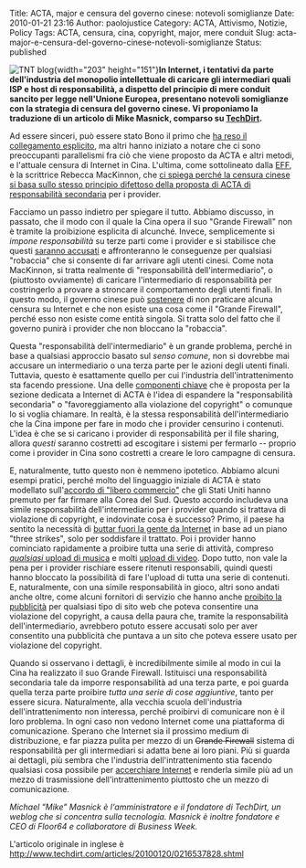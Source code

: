 Title: ACTA, major e censura del governo cinese: notevoli somiglianze
Date: 2010-01-21 23:16
Author: paolojustice
Category: ACTA, Attivismo, Notizie, Policy
Tags: ACTA, censura, cina, copyright, major, mere conduit
Slug: acta-major-e-censura-del-governo-cinese-notevoli-somiglianze
Status: published

![TNT blog](http://blog.tntvillage.scambioetico.org/wp-content/uploads/2010/01/CENSORSHIP.JPG){width="203" height="151"}**In Internet, i tentativi da parte dell'industria del monopolio intellettuale di caricare gli intermediari quali ISP e host di responsabilità, a dispetto del principio di mere conduit sancito per legge nell'Unione Europea, presentano notevoli somiglianze con la strategia di censura del governo cinese. Vi proponiamo la traduzione di un articolo di Mike Masnick, comparso su [TechDirt](http://www.techdirt.com/articles/20100120/0216537828.shtml).**

  

**<!--more-->**

Ad essere sinceri, può essere stato Bono il primo che [ha reso il collegamento esplicito](http://www.techdirt.com/articles/20100104/0038197573.shtml), ma altri hanno iniziato a notare che ci sono preoccupanti parallelismi fra ciò che viene proposto da ACTA e altri metodi, e l'attuale censura di Internet in Cina. L'ultima, come sottolineato dalla [EFF](http://twitter.com/EFF/statuses/7966159334), è la scrittrice Rebecca MacKinnon, che [ci spiega perché la censura cinese si basa sullo stesso principio difettoso della proposta di ACTA di responsabilità secondaria](http://www.mcclatchydc.com/opinion/story/82469.html) per i provider.  
  
  
  
Facciamo un passo indietro per spiegare il tutto. Abbiamo discusso, in passato, che il modo con il quale la Cina opera il suo "Grande Firewall" non è tramite la proibizione esplicita di alcunché. Invece, semplicemente si *impone responsabilità* su terze parti come i provider e si stabilisce che questi [saranno accusati](http://www.techdirt.com/articles/20060423/2331210.shtml) e affronteranno le conseguenze per qualsiasi "robaccia" che si consente di far arrivare agli utenti cinesi. Come nota MacKinnon, si tratta realmente di "responsabilità dell'intermediario", o (piuttosto ovviamente) di caricare l'intermediario di responsabilità per costringerlo a provare a stroncare il comportamento degli utenti finali. In questo modo, il governo cinese può [sostenere](http://www.techdirt.com/articles/20061031/094013.shtml) di non praticare alcuna censura su Internet e che non esiste una cosa come il "Grande Firewall", perché esso non esiste come entità singola. Si tratta solo del fatto che il governo punirà i provider che non bloccano la "robaccia".  
  
  
  
Questa "responsabilità dell'intermediario" è un grande problema, perché in base a qualsiasi approccio basato sul *senso comune*, non si dovrebbe mai accusare un intermediario o una terza parte per le azioni degli utenti finali. Tuttavia, questo è esattamente quello per cui l'industria dell'intrattenimento sta facendo pressione. Una delle [componenti chiave](http://www.techdirt.com/articles/20091103/1308526784.shtml) che è proposta per la sezione dedicata a Internet di ACTA è l'idea di espandere la "responsabilità secondaria" o "favoreggiamento alla violazione del copyright" o comunque lo si voglia chiamare. In realtà, è la stessa responsabilità dell'intermediario che la Cina impone per fare in modo che i provider censurino i contenuti. L'idea è che se si caricano i provider di responsabilità per il file sharing, allora *questi* saranno costretti ad escogitare i sistemi per fermarlo -- proprio come i provider in Cina sono costretti a creare le loro campagne di censura.  
  
  
  
E, naturalmente, tutto questo non è nemmeno ipotetico. Abbiamo alcuni esempi pratici, perché molto del linguaggio iniziale di ACTA è stato modellato sull'[accordo di "libero commercio"](http://www.techdirt.com/articles/20070529/011909.shtml) che gli Stati Uniti hanno premuto per far firmare alla Corea del Sud. Questo accordo includeva una simile responsabilità dell'intermediario per i provider quando si trattava di violazione di copyright, e indovinate cosa è successo? Primo, il paese ha sentito la necessità di [buttar fuori la gente da Internet](http://www.techdirt.com/articles/20090311/0213404068.shtml) in base ad un piano "three strikes", solo per soddisfare il trattato. Poi i provider hanno cominciato rapidamente a proibire tutta una serie di attività, compreso [*qualsiasi* upload di musica](http://www.techdirt.com/articles/20090528/0226545039.shtml) e molti [upload di video](http://www.techdirt.com/articles/20090413/0727414478.shtml). Dopo tutto, non vale la pena per i provider rischiare essere ritenuti responsabili, quindi questi hanno bloccato la possibilità di fare l'upload di tutta una serie di contenuti. E, naturalmente, con una simile responsabilità in gioco, altri sono andati anche oltre, come alcuni fornitori di servizio che hanno anche [proibito la pubblicità](http://www.techdirt.com/articles/20090724/0159355642.shtml) per qualsiasi tipo di sito web che poteva consentire una violazione del copyright, a causa della paura che, tramite la responsabilità dell'intermediario, avrebbero potuto essere accusati solo per aver consentito una pubblicità che puntava a un sito che poteva essere usato per violazione del copyright.  
  
  
  
Quando si osservano i dettagli, è incredibilmente simile al modo in cui la Cina ha realizzato il suo Grande Firewall. Istituisci una responsabilità secondaria tale da imporre responsabilità ad una terza parte, e poi guarda quella terza parte proibire *tutta una serie di cose aggiuntive*, tanto per essere sicura. Naturalmente, alla vecchia scuola dell'industria dell'intrattenimento non interessa, perché proibirvi di comunicare non è il loro problema. In ogni caso non vedono Internet come una piattaforma di comunicazione. Sperano che Internet sia il prossimo medium di distribuzione, e far piazza pulita per mezzo di un ~~Grande Firewall~~ sistema di responsabilità per gli intermediari si adatta bene ai loro piani. Più si guarda ai dettagli, più sembra che l'industria dell'intrattenimento stia facendo qualsiasi cosa possibile per [accerchiare Internet](http://blogs.law.harvard.edu/doc/2010/01/18/how-the-internet-becomes-the-content-o-net/) e renderla simile più ad un mezzo di trasmissione dell'intrattenimento piuttosto che un mezzo di comunicazione.

*Michael "Mike" Masnick è l'amministratore e il fondatore di TechDirt, un weblog che si concentra sulla tecnologia. Masnick è inoltre fondatore e CEO di Floor64 e collaboratore di Business Week.*

L'articolo originale in inglese è <http://www.techdirt.com/articles/20100120/0216537828.shtml>
